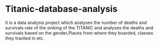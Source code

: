 # Titanic-database-analysis
It is a data analysis project which analyses the number of deaths and survivals rate of the sinking of the TITANIC  and analyses the deaths and survivals based on the gender,Places from where they boarded, classes they travlled in etc.
